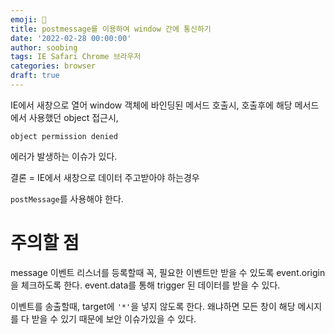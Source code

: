 ```yaml
---
emoji: 🦋
title: postmessage를 이용하여 window 간에 통신하기
date: '2022-02-28 00:00:00'
author: soobing
tags: IE Safari Chrome 브라우저
categories: browser
draft: true
---
```


IE에서 새창으로 열어 window 객체에 바인딩된 메서드 호출시, 호출후에 해당 메서드에서 사용했던 object 접근시,

`object permission denied`

에러가 발생하는 이슈가 있다.

결론 = IE에서 새창으로 데이터 주고받아야 하는경우

`postMessage`를 사용해야 한다.

# 주의할 점
message 이벤트 리스너를 등록할때 꼭, 필요한 이벤트만 받을 수 있도록
event.origin을 체크하도록 한다.
event.data를 통해 trigger 된 데이터를 받을 수 있다.

이벤트를 송출할때, target에 `'*'`을 넣지 않도록 한다.
왜냐하면 모든 창이 해당 메시지를 다 받을 수 있기 때문에 보안 이슈가있을 수 있다.